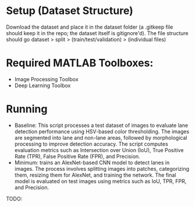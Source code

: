 # Setup (Dataset Structure)
Download the dataset and place it in the dataset folder (a .gitkeep file should keep it in the repo; the dataset itself is gitignore'd). The file structure should go dataset > split > (train/test/validation) > (individual files)

# Required MATLAB Toolboxes:
* Image Processing Toolbox
* Deep Learning Toolbox

# Running
* Baseline: This script processes a test dataset of images to evaluate lane detection performance using HSV-based color thresholding. The images are segmented into lane and non-lane areas, followed by morphological processing to improve detection accuracy. The script computes evaluation metrics such as Intersection over Union (IoU), True Positive Rate (TPR), False Positive Rate (FPR), and Precision.
* Minimum: trains an AlexNet-based CNN model to detect lanes in images. The process involves splitting images into patches, categorizing them, resizing them for AlexNet, and training the network. The final model is evaluated on test images using metrics such as IoU, TPR, FPR, and Precision.

TODO:
